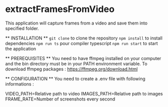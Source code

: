 # extractFramesFromVideo

This application will capture frames from a video and save them into specified folder.

** INSTALLATION **
`git clone` to clone the repository
`npm install` to install dependencies
`npm run ts` pour compiler typescript
`npm run start` to start the application

** PREREQUISITES **
You need to have ffmpeg installed on your computer and the bin directory must be in your PATH environment variable.
To download ffmpeg packages : https://ffmpeg.org/download.html

** CONFIGURATION **
You need to create a .env file with following informations :

VIDEO_PATH=Relative path to video
IMAGES_PATH=Relative path to images
FRAME_RATE=Number of screenshots every second
